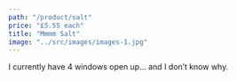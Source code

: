 ```yaml
---
path: "/product/salt"
price: "£5.55 each"
title: "Mmmm Salt"
image: "../src/images/images-1.jpg"
---
```


I currently have 4 windows open up… and I don’t know why.
